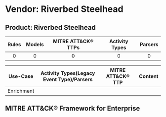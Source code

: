 Vendor: Riverbed Steelhead
==========================
Product: Riverbed Steelhead
---------------------------
| Rules | Models | MITRE ATT&CK® TTPs | Activity Types | Parsers |
|:-----:|:------:|:------------------:|:--------------:|:-------:|
|   0   |   0    |         0          |       0        |    0    |

|  Use-Case  | Activity Types(Legacy Event Type)/Parsers | MITRE ATT&CK® TTP | Content    |
|:----------:| ---- | ---- | ---- |
| Enrichment |    |    | [](RM/r_m_riverbed_steelhead_riverbed_steelhead_Enrichment.md) |

MITRE ATT&CK® Framework for Enterprise
--------------------------------------
